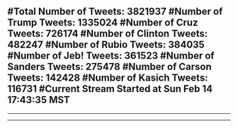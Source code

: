 #Total Number of Tweets: 3821937 
#Number of Trump Tweets: 1335024
#Number of Cruz Tweets: 726174
#Number of Clinton Tweets: 482247
#Number of Rubio Tweets: 384035
#Number of Jeb! Tweets: 361523
#Number of Sanders Tweets: 275478
#Number of Carson Tweets: 142428
#Number of Kasich Tweets: 116731
#Current Stream Started at Sun Feb 14 17:43:35 MST
---
---
---
